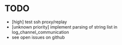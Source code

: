 TODO
====
* [high] test ssh proxy/replay
* [unknown priority] implement parsing of string list in log_channel_communication
* see open issues on github
